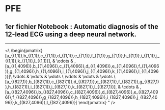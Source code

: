 # PFE

## 1er fichier Notebook : Automatic diagnosis of the 12-lead ECG using a deep neural network.
-----------

<\  \begin{pmatrix}
    [a_{(1,1)},b_{(1,1)},c_{(1,1)},d_{(1,1)},e_{(1,1)},f_{(1,1)},g_{(1,1)},h_{(1,1)},i_{(1,1)},j_{(1,1)},k_{(1,1)},l_{(1,1)}],      & \cdots & ,[a_{(1,4096)},b_{(1,4096)},c_{(1,4096)},d_{(1,4096)},e_{(1,4096)},f_{(1,4096)},g_{(1,4096)},h_{(1,4096)},i_{(1,4096)},j_{(1,4096)},k_{(1,4096)},l_{(1,4096)}]\\ 
    \vdots & \vdots & \vdots \\ 
    \vdots & \vdots & \vdots \\
    [a_{(827,1)},b_{(827,1)},c_{(827,1)},d_{(827,1)},e_{(827,1)},f_{(827,1)},g_{(827,1)},h_{(827,1)},i_{(827,1)},j_{(827,1)},k_{(827,1)},l_{(827,1)}],      & \cdots & ,[a_{(827,4096)},b_{(827,4096)},c_{(827,4096)},d_{(827,4096)},e_{(827,4096)},f_{(827,4096)},g_{(827,4096)},h_{(827,4096)},i_{(827,4096)},j_{(827,4096)},k_{(827,4096)},l_{(827,4096)}] 
\end{pmatrix} " />

